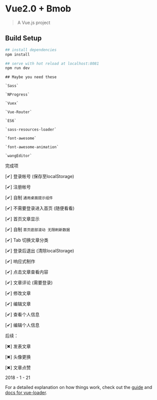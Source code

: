 # Vue2.0 + Bmob

> A Vue.js project

## Build Setup

``` bash
## install dependencies
npm install

## serve with hot reload at localhost:8081
npm run dev
```


```
## Maybe you need these

`Sass`

`NProgress`

`Vuex`

`Vue-Router`

`ES6`

`sass-resources-loader`

`font-awesome`

`font-awesome-animation`

`wangEditor`

```

完成项

[✔] 登录帐号 (保存至localStorage)

[✔] 注册帐号

[✔] 自制 `通用桌面提示组件`

[✔] 不需要登录进入首页 (随便看看)

[✔] 首页文章显示

[✔] 自制 `首页底部滚动 无限刷新数据`

[✔] Tab 切换文章分类

[✔] 登录后退出 (清除localStorage)

[✔] 响应式制作

[✔] 点击文章查看内容

[✔] 文章评论 (需要登录)

[✔] 修改文章

[✔] 编辑文章

[✔] 查看个人信息

[✔] 编辑个人信息

后续：

[✖] 发表文章

[✖] 头像更换

[✖] 文章点赞



2018 - 1 - 21


For a detailed explanation on how things work, check out the [guide](http://vuejs-templates.github.io/webpack/) and [docs for vue-loader](http://vuejs.github.io/vue-loader).
